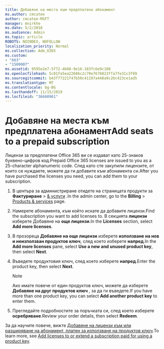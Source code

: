 ```yaml
---
title: Добавяне на места към предплатена абонамент
ms.author: cmcatee
author: cmcatee-MSFT
manager: mnirkhe
ms.date: 5/2/2018
ms.audience: Admin
ms.topic: article
ROBOTS: NOINDEX, NOFOLLOW
localization_priority: Normal
ms.collection: Adm_O365
ms.custom:
- "663"
- "1500007"
ms.assetid: 9595e2e7-5f72-4b08-9e16-183fc6e9c108
ms.openlocfilehash: 5c01fa5ea22686c2c79e7678823ffa7fe31c3f89
ms.sourcegitcommit: b43f77221f47b50c41197a448a9c26c423ce1ad5
ms.translationtype: MT
ms.contentlocale: bg-BG
ms.lasthandoff: 11/15/2019
ms.locfileid: "36660961"
---
```

# <a name="add-seats-to-a-prepaid-subscription"></a><span data-ttu-id="84691-102">Добавяне на места към предплатена абонамент</span><span class="sxs-lookup"><span data-stu-id="84691-102">Add seats to a prepaid subscription</span></span>

<span data-ttu-id="84691-103">Лицензи за предплатени Office 365 ви се издават като 25-знаков буквено-цифров код.</span><span class="sxs-lookup"><span data-stu-id="84691-103">Prepaid Office 365 licenses are issued to you as a 25-character alphanumeric code.</span></span> <span data-ttu-id="84691-104">След като сте закупили лицензите, от които се нуждаете, можете да ги добавите към абонамента си.</span><span class="sxs-lookup"><span data-stu-id="84691-104">After you have purchased the licenses you need, you can add them to your subscription.</span></span> 

1. <span data-ttu-id="84691-105">В центъра за администриране отидете на страницата продукти за **Фактуриране** > [& услуги](https://go.microsoft.com/fwlink/p/?linkid=842054) .</span><span class="sxs-lookup"><span data-stu-id="84691-105">In the admin center, go to the **Billing** > [Products & services](https://go.microsoft.com/fwlink/p/?linkid=842054) page.</span></span>

2. <span data-ttu-id="84691-106">Намерете абонамента, към който искате да добавите лицензи.</span><span class="sxs-lookup"><span data-stu-id="84691-106">Find the subscription you want to add licenses to.</span></span> <span data-ttu-id="84691-107">В секцията **лицензи** изберете Добавяне на **още лицензи**.</span><span class="sxs-lookup"><span data-stu-id="84691-107">In the **Licenses** section, select **Add more licenses**.</span></span>

3. <span data-ttu-id="84691-108">В прозореца **Добавяне на още лицензи** изберете **използване на нов и неизползван продуктов ключ**, след което изберете **напред**.</span><span class="sxs-lookup"><span data-stu-id="84691-108">In the **Add more licenses** pane, select **Use a new and unused product key**, then select **Next**.</span></span>

4. <span data-ttu-id="84691-109">Въведете продуктовия ключ, след което изберете **напред**.</span><span class="sxs-lookup"><span data-stu-id="84691-109">Enter the product key, then select **Next**.</span></span>

    > [!NOTE]
    > <span data-ttu-id="84691-110">Ако имате повече от един продуктов ключ, можете да изберете **Добавяне на друг продуктов ключ** , за да ги въведете.</span><span class="sxs-lookup"><span data-stu-id="84691-110">If you have more than one product key, you can select **Add another product key** to enter them.</span></span>

5. <span data-ttu-id="84691-111">Прегледайте подробностите за поръчката си, след което изберете **осребряване**.</span><span class="sxs-lookup"><span data-stu-id="84691-111">Review your order details, then select **Redeem**.</span></span>

<span data-ttu-id="84691-112">За да научите повече, вижте [Добавяне на лицензи към или разширяване на абонамент, платен за използване на продуктов ключ](https://docs.microsoft.com/office365/admin/misc/add-licenses-using-product-key).</span><span class="sxs-lookup"><span data-stu-id="84691-112">To learn more, see [Add licenses to or extend a subscription paid for using a product key](https://docs.microsoft.com/office365/admin/misc/add-licenses-using-product-key).</span></span>